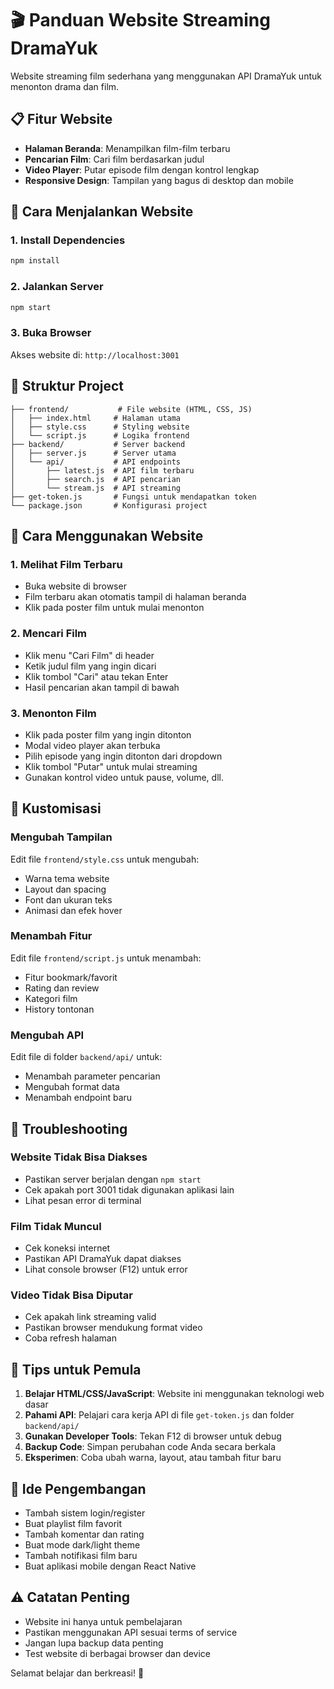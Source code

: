 # 🎬 Panduan Website Streaming DramaYuk

Website streaming film sederhana yang menggunakan API DramaYuk untuk menonton drama dan film.

## 📋 Fitur Website

- **Halaman Beranda**: Menampilkan film-film terbaru
- **Pencarian Film**: Cari film berdasarkan judul
- **Video Player**: Putar episode film dengan kontrol lengkap
- **Responsive Design**: Tampilan yang bagus di desktop dan mobile

## 🚀 Cara Menjalankan Website

### 1. Install Dependencies
```bash
npm install
```

### 2. Jalankan Server
```bash
npm start
```

### 3. Buka Browser
Akses website di: `http://localhost:3001`

## 📁 Struktur Project

```
├── frontend/           # File website (HTML, CSS, JS)
│   ├── index.html     # Halaman utama
│   ├── style.css      # Styling website
│   └── script.js      # Logika frontend
├── backend/           # Server backend
│   ├── server.js      # Server utama
│   └── api/           # API endpoints
│       ├── latest.js  # API film terbaru
│       ├── search.js  # API pencarian
│       └── stream.js  # API streaming
├── get-token.js       # Fungsi untuk mendapatkan token
└── package.json       # Konfigurasi project
```

## 🎯 Cara Menggunakan Website

### 1. Melihat Film Terbaru
- Buka website di browser
- Film terbaru akan otomatis tampil di halaman beranda
- Klik pada poster film untuk mulai menonton

### 2. Mencari Film
- Klik menu "Cari Film" di header
- Ketik judul film yang ingin dicari
- Klik tombol "Cari" atau tekan Enter
- Hasil pencarian akan tampil di bawah

### 3. Menonton Film
- Klik pada poster film yang ingin ditonton
- Modal video player akan terbuka
- Pilih episode yang ingin ditonton dari dropdown
- Klik tombol "Putar" untuk mulai streaming
- Gunakan kontrol video untuk pause, volume, dll.

## 🔧 Kustomisasi

### Mengubah Tampilan
Edit file `frontend/style.css` untuk mengubah:
- Warna tema website
- Layout dan spacing
- Font dan ukuran teks
- Animasi dan efek hover

### Menambah Fitur
Edit file `frontend/script.js` untuk menambah:
- Fitur bookmark/favorit
- Rating dan review
- Kategori film
- History tontonan

### Mengubah API
Edit file di folder `backend/api/` untuk:
- Menambah parameter pencarian
- Mengubah format data
- Menambah endpoint baru

## 🐛 Troubleshooting

### Website Tidak Bisa Diakses
- Pastikan server berjalan dengan `npm start`
- Cek apakah port 3001 tidak digunakan aplikasi lain
- Lihat pesan error di terminal

### Film Tidak Muncul
- Cek koneksi internet
- Pastikan API DramaYuk dapat diakses
- Lihat console browser (F12) untuk error

### Video Tidak Bisa Diputar
- Cek apakah link streaming valid
- Pastikan browser mendukung format video
- Coba refresh halaman

## 📝 Tips untuk Pemula

1. **Belajar HTML/CSS/JavaScript**: Website ini menggunakan teknologi web dasar
2. **Pahami API**: Pelajari cara kerja API di file `get-token.js` dan folder `backend/api/`
3. **Gunakan Developer Tools**: Tekan F12 di browser untuk debug
4. **Backup Code**: Simpan perubahan code Anda secara berkala
5. **Eksperimen**: Coba ubah warna, layout, atau tambah fitur baru

## 🎨 Ide Pengembangan

- Tambah sistem login/register
- Buat playlist film favorit
- Tambah komentar dan rating
- Buat mode dark/light theme
- Tambah notifikasi film baru
- Buat aplikasi mobile dengan React Native

## ⚠️ Catatan Penting

- Website ini hanya untuk pembelajaran
- Pastikan menggunakan API sesuai terms of service
- Jangan lupa backup data penting
- Test website di berbagai browser dan device

Selamat belajar dan berkreasi! 🚀